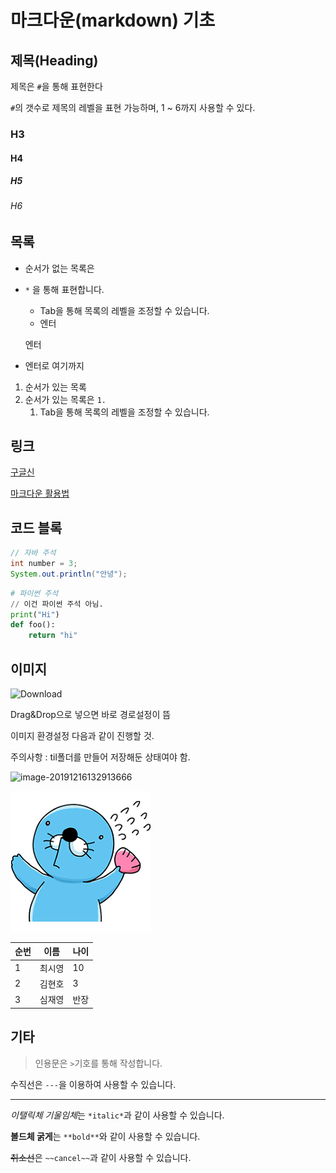 # 마크다운(markdown) 기초

## 제목(Heading)

제목은 `#`을 통해 표현한다

`#`의 갯수로 제목의 레벨을 표현 가능하며, 1 ~ 6까지 사용할 수 있다.

### H3

#### H4

##### H5

###### H6

## 목록

* 순서가 없는 목록은

* `*` 을 통해 표현합니다.

  * Tab을 통해 목록의 레벨을 조정할 수 있습니다.
  * 엔터

  엔터

* 엔터로 여기까지

1. 순서가 있는 목록
2. 순서가 있는 목록은 `1.`
   1. Tab을 통해 목록의 레벨을 조정할 수 있습니다.

## 링크

[구글신](https://google.com)

[마크다운 활용법](https://guides.github.com/features/mastering-markdown/)

## 코드 블록

```java
// 자바 주석
int number = 3;
System.out.println("안녕");
```

```python
# 파이썬 주석
// 이건 파이썬 주석 아님.
print("Hi")
def foo():
    return "hi"
```

## 이미지

![Download](C:\Users\student\Downloads\Download.png)

Drag&Drop으로 넣으면 바로 경로설정이 뜸

이미지 환경설정 다음과 같이 진행할 것.

주의사항 : til폴더를 만들어 저장해둔 상태여야 함.

![image-20191216132913666](C:\Users\student\AppData\Roaming\Typora\typora-user-images\image-20191216132913666.png)

![Download](image/Download.png)

| 순번 | 이름   | 나이 |
| ---- | ------ | ---- |
| 1    | 최시영 | 10   |
| 2    | 김현호 | 3    |
| 3    | 심재영 | 반장 |

## 기타

> 인용문은 `>`기호를 통해 작성합니다.

수직선은 `---`을 이용하여 사용할 수 있습니다.

---

*이탤릭체 기울임체*는 `*italic*`과 같이 사용할 수 있습니다.

**볼드체 굵게**는 `**bold**`와 같이 사용할 수 있습니다.

~~취소선~~은 `~~cancel~~`과 같이 사용할 수 있습니다.

